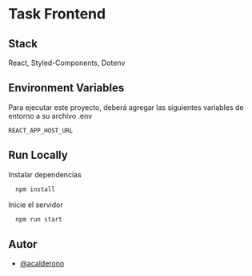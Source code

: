 # Task Frontend

## Stack

React, Styled-Components, Dotenv

## Environment Variables

Para ejecutar este proyecto, deberá agregar las siguientes variables de entorno a su archivo .env

`REACT_APP_HOST_URL`

## Run Locally

Instalar dependencias

```bash
  npm install
```

Inicie el servidor

```bash
  npm run start
```

## Autor

- [@acalderono](https://www.github.com/acalderono)
